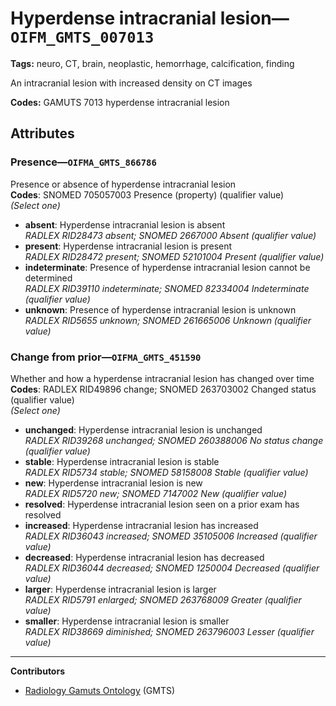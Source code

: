 # Hyperdense intracranial lesion—`OIFM_GMTS_007013`

**Tags:** neuro, CT, brain, neoplastic, hemorrhage, calcification, finding

An intracranial lesion with increased density on CT images

**Codes:** GAMUTS 7013 hyperdense intracranial lesion

## Attributes

### Presence—`OIFMA_GMTS_866786`

Presence or absence of hyperdense intracranial lesion  
**Codes**: SNOMED 705057003 Presence (property) (qualifier value)  
*(Select one)*

- **absent**: Hyperdense intracranial lesion is absent  
_RADLEX RID28473 absent; SNOMED 2667000 Absent (qualifier value)_
- **present**: Hyperdense intracranial lesion is present  
_RADLEX RID28472 present; SNOMED 52101004 Present (qualifier value)_
- **indeterminate**: Presence of hyperdense intracranial lesion cannot be determined  
_RADLEX RID39110 indeterminate; SNOMED 82334004 Indeterminate (qualifier value)_
- **unknown**: Presence of hyperdense intracranial lesion is unknown  
_RADLEX RID5655 unknown; SNOMED 261665006 Unknown (qualifier value)_

### Change from prior—`OIFMA_GMTS_451590`

Whether and how a hyperdense intracranial lesion has changed over time  
**Codes**: RADLEX RID49896 change; SNOMED 263703002 Changed status (qualifier value)  
*(Select one)*

- **unchanged**: Hyperdense intracranial lesion is unchanged  
_RADLEX RID39268 unchanged; SNOMED 260388006 No status change (qualifier value)_
- **stable**: Hyperdense intracranial lesion is stable  
_RADLEX RID5734 stable; SNOMED 58158008 Stable (qualifier value)_
- **new**: Hyperdense intracranial lesion is new  
_RADLEX RID5720 new; SNOMED 7147002 New (qualifier value)_
- **resolved**: Hyperdense intracranial lesion seen on a prior exam has resolved  
- **increased**: Hyperdense intracranial lesion has increased  
_RADLEX RID36043 increased; SNOMED 35105006 Increased (qualifier value)_
- **decreased**: Hyperdense intracranial lesion has decreased  
_RADLEX RID36044 decreased; SNOMED 1250004 Decreased (qualifier value)_
- **larger**: Hyperdense intracranial lesion is larger  
_RADLEX RID5791 enlarged; SNOMED 263768009 Greater (qualifier value)_
- **smaller**: Hyperdense intracranial lesion is smaller  
_RADLEX RID38669 diminished; SNOMED 263796003 Lesser (qualifier value)_

---

**Contributors**

- [Radiology Gamuts Ontology](https://gamuts.net/) (GMTS)